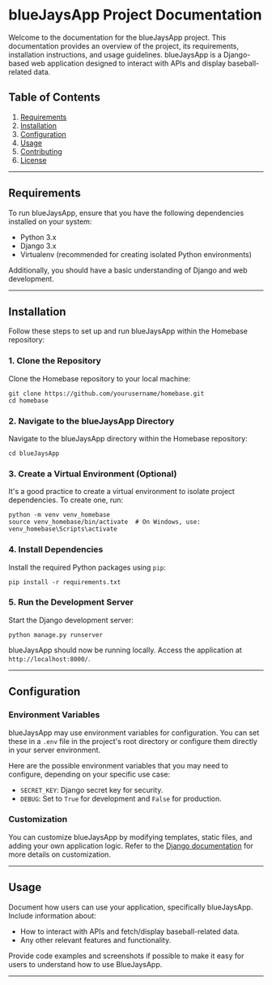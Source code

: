 # blueJaysApp Project Documentation

Welcome to the documentation for the blueJaysApp project. This documentation provides an overview of the project, its requirements, installation instructions, and usage guidelines. blueJaysApp is a Django-based web application designed to interact with APIs and display baseball-related data.

## Table of Contents

1. [Requirements](#requirements)
2. [Installation](#installation)
3. [Configuration](#configuration)
4. [Usage](#usage)
5. [Contributing](#contributing)
6. [License](#license)

---

## Requirements

To run blueJaysApp, ensure that you have the following dependencies installed on your system:

- Python 3.x
- Django 3.x
- Virtualenv (recommended for creating isolated Python environments)

Additionally, you should have a basic understanding of Django and web development.

---

## Installation

Follow these steps to set up and run blueJaysApp within the Homebase repository:

### 1. Clone the Repository

Clone the Homebase repository to your local machine:

```shell
git clone https://github.com/yourusername/homebase.git
cd homebase
```

### 2. Navigate to the blueJaysApp Directory

Navigate to the blueJaysApp directory within the Homebase repository:

```shell
cd blueJaysApp
```

### 3. Create a Virtual Environment (Optional)

It's a good practice to create a virtual environment to isolate project dependencies. To create one, run:

```shell
python -m venv venv_homebase
source venv_homebase/bin/activate  # On Windows, use: venv_homebase\Scripts\activate
```

### 4. Install Dependencies

Install the required Python packages using `pip`:

```shell
pip install -r requirements.txt
```

### 5. Run the Development Server

Start the Django development server:

```shell
python manage.py runserver
```

blueJaysApp should now be running locally. Access the application at `http://localhost:8000/`.

---

## Configuration

### Environment Variables

blueJaysApp may use environment variables for configuration. You can set these in a `.env` file in the project's root directory or configure them directly in your server environment.

Here are the possible environment variables that you may need to configure, depending on your specific use case:

- `SECRET_KEY`: Django secret key for security.
- `DEBUG`: Set to `True` for development and `False` for production.

### Customization

You can customize blueJaysApp by modifying templates, static files, and adding your own application logic. Refer to the [Django documentation](https://docs.djangoproject.com/) for more details on customization.

---

## Usage

Document how users can use your application, specifically blueJaysApp. Include information about:

- How to interact with APIs and fetch/display baseball-related data.
- Any other relevant features and functionality.

Provide code examples and screenshots if possible to make it easy for users to understand how to use BlueJaysApp.

---
